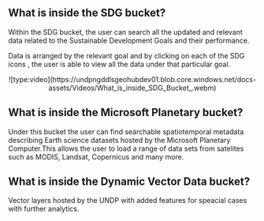 ## What is inside the SDG bucket?

Within the SDG bucket, the user can search all the updated and relevant data related to the Sustainable Development Goals and their performance.

Data is arranged by the relevant goal and by clicking on each of the SDG icons , the user is able to view all the data under that particular goal.

<center> ![type:video](https://undpngddlsgeohubdev01.blob.core.windows.net/docs-assets/Videos/What_is_inside_SDG_Bucket_.webm)</center>

## What is inside the Microsoft Planetary bucket?

Under this bucket the user can find searchable spatiotemporal metadata describing Earth science datasets hosted by the Microsoft Planetary Computer.This allows the user to load a range of data sets from satelites such as MODIS, Landsat, Copernicus and many more.

## What is inside the Dynamic Vector Data bucket?

Vector layers hosted by the UNDP with added features for speacial cases with further analytics.
